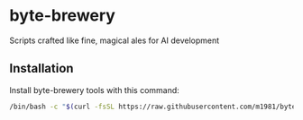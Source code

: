 # byte-brewery
Scripts crafted like fine, magical ales for AI development

## Installation

Install byte-brewery tools with this command:

```bash
/bin/bash -c "$(curl -fsSL https://raw.githubusercontent.com/m1981/byte-brewery/main/install.sh)"
```

